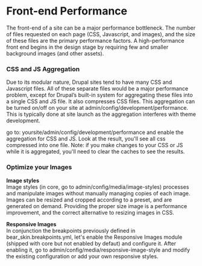 # Front-end Performance

The front-end of a site can be a major performance bottleneck. The number of files requested on each page (CSS, Javascript, and images), and the size of these files are the primary performance factors. A high-performance front end begins in the design stage by requiring few and smaller background images (and other assets).


### CSS and JS Aggregation

Due to its modular nature, Drupal sites tend to have many CSS and Javascript files. All of these separate files would be a major performance problem, except for Drupal’s built-in system for aggregating these files into a single CSS and JS file. It also compresses CSS files. This aggregation can be turned on/off on your site at admin/config/development/performance. This is typically done at site launch as the aggregation interferes with theme development.

go to: yoursite/admin/config/development/performance and enable the aggregation for CSS and JS. Look at the result, you'll see all css compressed into one file. Note: if you make changes to your CSS or JS while it is aggregated, you'll need to clear the caches to see the results. 

### Optimize your Images

**Image styles**<br>Image styles (in core, go to admin/config/media/image-styles) processes and manipulate images without manually managing copies of each image. Images can be resized and cropped according to a preset, and are generated on demand. Providing the proper size image is a performance improvement, and the correct alternative to resizing images in CSS. 

**Responsive Images**<br>
In conjunction the breakpoints previously defined in bear_skin.breakpoints.yml, let's enable the Responsive Images module (shipped with core but not enabled by defaut) and configure it. After enabling it, go to admin/config/media/responsive-image-style and modify the existing configuration or add your own responsive styles.